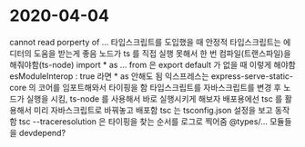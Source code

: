 # 2020-04-04

cannot read porperty of ...
타입스크립트를 도입했을 때 안정적
타입스크립트는 에디터의 도움을 받는게 좋음
노드가 ts 를 직접 실행 못해서 한 번 컴파일(트랜스파일)을 해줘야함(ts-node)
import \* as ... from 은 export default 가 없을 때 이렇게 해야함
esModuleInterop : true 라면 \* as 안해도 됨
익스프레스는 express-serve-static-core 의 코어를 임포트해와서 타이핑을 함
타입스크립트를 자바스크립트를 변경 후 노드가 실행을 시킴, ts-node 를 사용해서 바로 실행시키게 해보자
배포용에선 tsc 를 활용해서 미리 자바스크립트로 바꿔놓고 배포함
tsc 는 tsconfig.json 설정을 보고 동작함
tsc --traceresolution 은 타이핑을 찾는 순서를 로그로 찍어줌
@types/... 모듈들을 devdepend?

